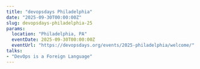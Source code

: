 ```yaml
---
title: "devopsdays Philadelphia"
date: "2025-09-30T00:00:00Z"
slug: devopsdays-philadelphia-25
params:
  location: "Philadelphia, PA"
  eventDate: 2025-09-30T00:00:00Z
  eventUrl: "https://devopsdays.org/events/2025-philadelphia/welcome/"
talks:
- "DevOps is a Foreign Language"
---
```

